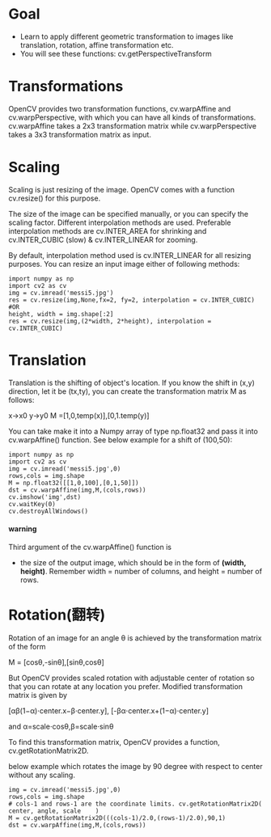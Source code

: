 # Goal
+ Learn to apply different geometric transformation to images like translation, rotation, affine transformation etc.
+ You will see these functions: cv.getPerspectiveTransform
# Transformations
OpenCV provides two transformation functions, cv.warpAffine and cv.warpPerspective, with which you can have all kinds of transformations. cv.warpAffine takes a 2x3 transformation matrix while cv.warpPerspective takes a 3x3 transformation matrix as input.
# Scaling
Scaling is just resizing of the image. OpenCV comes with a function cv.resize() for this purpose. 

The size of the image can be specified manually, or you can specify the scaling factor. Different interpolation methods are used. Preferable interpolation methods are cv.INTER_AREA for shrinking and cv.INTER_CUBIC (slow) & cv.INTER_LINEAR for zooming.

 By default, interpolation method used is cv.INTER_LINEAR for all resizing purposes. You can resize an input image either of following methods:
 ```
import numpy as np
import cv2 as cv
img = cv.imread('messi5.jpg')
res = cv.resize(img,None,fx=2, fy=2, interpolation = cv.INTER_CUBIC)
#OR
height, width = img.shape[:2]
res = cv.resize(img,(2*width, 2*height), interpolation = cv.INTER_CUBIC)
 ```
 # Translation
 Translation is the shifting of object's location. 
 If you know the shift in (x,y) direction, let it be (tx,ty), you can create the transformation matrix M as follows:

x->x0
y->y0
M =[1,0,temp(x)],[0,1.temp(y)]


You can take make it into a Numpy array of type np.float32 and pass it into cv.warpAffine() function. See below example for a shift of (100,50):
```
import numpy as np
import cv2 as cv
img = cv.imread('messi5.jpg',0)
rows,cols = img.shape
M = np.float32([[1,0,100],[0,1,50]])
dst = cv.warpAffine(img,M,(cols,rows))
cv.imshow('img',dst)
cv.waitKey(0)
cv.destroyAllWindows()
```

#### warning
Third argument of the cv.warpAffine() function is 
+ the size of the output image, which should be in the form of **(width, height)**. Remember width = number of columns, and height = number of rows.
# Rotation(翻转)
Rotation of an image for an angle θ is achieved by the transformation matrix of the form

M = [cosθ,-sinθ],[sinθ,cosθ]

But OpenCV provides scaled rotation with adjustable center of rotation so that you can rotate at any location you prefer. Modified transformation matrix is given by

[αβ(1−α)⋅center.x−β⋅center.y],
[-βα⋅center.x+(1−α)⋅center.y]

and α=scale⋅cosθ,β=scale⋅sinθ

To find this transformation matrix, OpenCV provides a function, cv.getRotationMatrix2D.

below example which rotates the image by 90 degree with respect to center without any scaling.
```
img = cv.imread('messi5.jpg',0)
rows,cols = img.shape
# cols-1 and rows-1 are the coordinate limits. cv.getRotationMatrix2D(	center, angle, scale	)
M = cv.getRotationMatrix2D(((cols-1)/2.0,(rows-1)/2.0),90,1)
dst = cv.warpAffine(img,M,(cols,rows))
```

